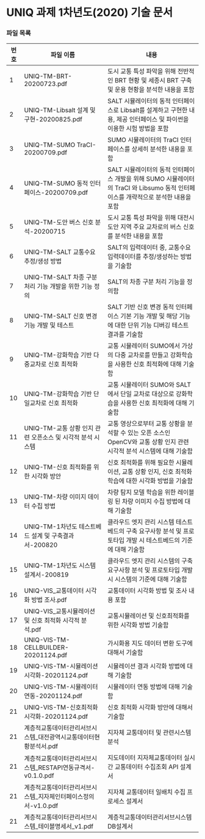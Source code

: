 # UNIQ 과제 1차년도(2020) 기술 문서

### 파일 목록
번호 | 파일 이름 | 내용
--- | ------------ | -------------
1 | UNIQ-TM-BRT-20200723.pdf | 도시 교통 특성 파악을 위해 전반적인 BRT 현황 및 세종시 BRT 구축 및 운용 현황을 분석한 내용을 포함
2 | UNIQ-TM-Libsalt 설계 및 구현-20200825.pdf | SALT 시뮬레이터의 동적 인터페이스로 Libsalt를 설계하고 구현한 내용, 제공 인터페이스 및 파이썬을 이용한 시험 방법을 포함
3 | UNIQ-TM-SUMO TraCI-20200709.pdf | SUMO 시뮬레이터의 TraCI 인터페이스를 상세히 분석한 내용을 포함
4 | UNIQ-TM-SUMO 동적 인터페이스-20200709.pdf | SALT 시뮬레이터의 동적 인터페이스 개발을 위해 SUMO 시뮬레이터의 TraCI 와 Libsumo 동적 인터페이스를 개략적으로 분석한 내용을 포함
5 | UNIQ-TM-도안 버스 신호 분석-20200715 | 도시 교통 특성 파악을 위해 대전시 도안 지역 주요 교차로의 버스 신호를 분석한 내용을 포함
6 | UNIQ-TM-SALT 교통수요 추정/생성 방법 | SALT의 입력데이터 중, 교통수요 입력데이터를 추정/생성하는 방법을 기술함
7 | UNIQ-TM-SALT 차종 구분 처리 기능 개발을 위한 기능 정의 | SALT의 차종 구분 처리 기능을 정의함
8 | UNIQ-TM-SALT 신호 변경 기능 개발 및 테스트 | SALT 기반 신호 변경 동적 인터페이스 기본 기능 개발 및 해당 기능에 대한 단위 기능 디버깅 테스트 결과를 기술함
9 | UNIQ-TM-강화학습 기반 다중교차로 신호 최적화 | 교통 시뮬레이터 SUMO에서 가상의 다중 교차로를 만들고 강화학습을 사용한 신호 최적화에 대해 기술함
10 | UNIQ-TM-강화학습 기반 단일교차로 신호 최적화 | 교통 시뮬레이터 SUMO와 SALT에서 단일 교차로 대상으로 강화학습을 사용한 신호 최적화에 대해 기술함
11 | UNIQ-TM-교통 상황 인지 관련 오픈소스 및 시각적 분석 시스템 | 교통 영상으로부터 교통 상황을 분석할 수 있는 오픈 소스인 OpenCV와 교통 상황 인지 관련 시각적 분석 시스템에 대해 기술함
12 | UNIQ-TM-신호 최적화를 위한 시각화 방안 | 신호 최적화를 위해 필요한 시뮬레이션, 교통 상황 인지, 신호 최적화 학습에 대한 시각화 방법을 기술함
13 | UNIQ-TM-차량 이미지 데이터 수집 방법 | 차량 탐지 모델 학습을 위한 레이블링 된 차량 이미지 수집 방법에 대해 기술함
14 | UNIQ-TM-1차년도 테스트베드 설계 및 구축결과서-200820 | 클라우드 엣지 관리 시스템 테스트베드의 구축 요구사항 분석 및 프로토타입 개발 시 테스트베드의 기준에 대해 기술함
15 | UNIQ-TM-1차년도 시스템 설계서-200819 | 클라우드 엣지 관리 시스템의 구축 요구사항 분석 및 프로토타입 개발 시 시스템의 기준에 대해 기술함
16 | UNIQ-VIS_교통데이터 시각화 방법 조사.pdf | 교통데이터 시각화 방법 및 조사 내용 포함
17 | UNIQ-VIS_교통시뮬레이션 및 신호 최적화 시각적 분석.pdf | 교통시뮬레이션 및 신호최적화를 위한 시각화 방법 기술함
18 | UNIQ-VIS-TM-CELLBUILDER-20201124.pdf | 가시화용 지도 데이터 변환 도구에 대해서 기술함
19 | UNIQ-VIS-TM-시뮬레이션시각화-20201124.pdf | 시뮬레이션 결과 시각화 방법에 대해 기술함
20 | UNIQ-VIS-TM-시뮬레이터연동-20201124.pdf | 시뮬레이터 연동 방법에 대해 기술함
21 | UNIQ-VIS-TM-신호최적화시각화-20201124.pdf| 신호 최적화 시각화 방안에 대해서 기술함
21 | 계층적교통데이터관리서브시스템_대전광역시교통데이터현황분석서.pdf| 지자체 교통데이터 및 관련시스템 분석
21 | 계층적교통데이터관리서브시스템_RESTAPI연동규격서-v0.1.0.pdf| 지도데이터 지자체교통데이터 실시간 교통데이터 수집조회 API 설계서
21 | 계층적교통데이터관리서브시스템_지자체인터페이스정의서-v1.0.pdf| 지자체 교통데이터 일배치 수집 프로세스 설계서
21 | 계층적교통데이터관리서브시스템_테이블명세서_v1.pdf| 계층적교통데이터관리서브시스템 DB설계서
